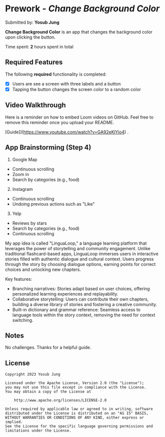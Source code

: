 # Prework - *Change Background Color*

Submitted by: **Yosub Jung**

**Change Background Color** is an app that changes the background color upon clicking the button.

Time spent: **2** hours spent in total

## Required Features

The following **required** functionality is completed:

- [x] Users are see a screen with three labels and a button
- [x] Tapping the button changes the screen color to a random color
 
## Video Walkthrough

Here is a reminder on how to embed Loom videos on GitHub. Feel free to remove this reminder once you upload your README. 

[Guide]](https://www.youtube.com/watch?v=GA92eKlYio4) .

## App Brainstorming (Step 4)

1. Google Map
- Continuous scrolling
- Zoom in 
- Search by categories (e.g., food)

2. Instagram
- Continuous scrolling
- Undoing previous actions such as "Like"

3. Yelp
- Reviews by stars
- Search by categories (e.g., food)
- Continuous scrolling


My app idea is called "LinguaLoop," a language learning platform that leverages the power of storytelling and community engagement. Unlike traditional flashcard-based apps, LinguaLoop immerses users in interactive stories filled with authentic dialogue and cultural context. Users progress through the story by choosing dialogue options, earning points for correct choices and unlocking new chapters.

Key features:

- Branching narratives: Stories adapt based on user choices, offering personalized learning experiences and replayability.
- Collaborative storytelling: Users can contribute their own chapters, building a diverse library of stories and fostering a creative community.
- Built-in dictionary and grammar reference: Seamless access to language tools within the story context, removing the need for context switching.

## Notes

No challenges. Thanks for a helpful guide.

## License

    Copyright 2023 Yosub Jung

    Licensed under the Apache License, Version 2.0 (the "License");
    you may not use this file except in compliance with the License.
    You may obtain a copy of the License at

        http://www.apache.org/licenses/LICENSE-2.0

    Unless required by applicable law or agreed to in writing, software
    distributed under the License is distributed on an "AS IS" BASIS,
    WITHOUT WARRANTIES OR CONDITIONS OF ANY KIND, either express or implied.
    See the License for the specific language governing permissions and
    limitations under the License.
